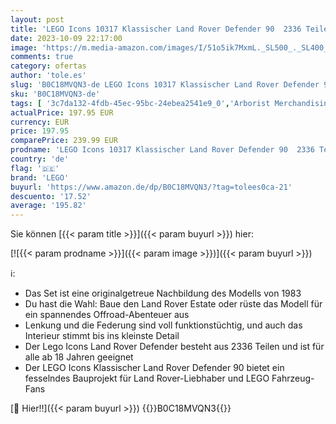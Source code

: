 ```yaml
---
layout: post
title: 'LEGO Icons 10317 Klassischer Land Rover Defender 90  2336 Teile'
date: 2023-10-09 22:17:00
image: 'https://m.media-amazon.com/images/I/51o5ik7MxmL._SL500_._SL400_.jpg'
comments: true
category: ofertas
author: 'tole.es'
slug: 'B0C18MVQN3-de LEGO Icons 10317 Klassischer Land Rover Defender 90 2336...'
sku: 'B0C18MVQN3-de'
tags: [ '3c7da132-4fdb-45ec-95bc-24ebea2541e9_0','Arborist Merchandising Root','Bauspielzeug & Konstruktionsspielzeug','Bauspielzeugsets','Custom Stores','LEGO','Self Service','Spielzeug','lego','🇩🇪', ]
actualPrice: 197.95 EUR
currency: EUR
price: 197.95
comparePrice: 239.99 EUR
prodname: 'LEGO Icons 10317 Klassischer Land Rover Defender 90  2336 Teile'
country: 'de'
flag: '🇩🇪'
brand: 'LEGO'
buyurl: 'https://www.amazon.de/dp/B0C18MVQN3/?tag=tolees0ca-21'
descuento: '17.52'
average: '195.82'
---
```


Sie können [{{< param title >}}]({{< param buyurl >}}) hier:

[![{{< param prodname >}}]({{< param image >}})]({{< param buyurl >}})

ℹ️:

- Das Set ist eine originalgetreue Nachbildung des Modells von 1983
- Du hast die Wahl: Baue den Land Rover Estate oder rüste das Modell für ein spannendes Offroad-Abenteuer aus
- Lenkung und die Federung sind voll funktionstüchtig, und auch das Interieur stimmt bis ins kleinste Detail
- Der Lego Icons Land Rover Defender besteht aus 2336 Teilen und ist für alle ab 18 Jahren geeignet
- Der LEGO Icons Klassischer Land Rover Defender 90 bietet ein fesselndes Bauprojekt für Land Rover-Liebhaber und LEGO Fahrzeug-Fans

[🛒 Hier!!]({{< param buyurl >}})
{{<world>}}B0C18MVQN3{{</world>}}
